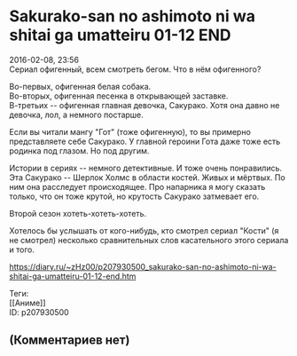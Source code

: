 Sakurako-san no ashimoto ni wa shitai ga umatteiru 01-12 END
============================================================

  
2016-02-08, 23:56  
 Сериал офигенный, всем смотреть бегом. Что в нём офигенного?   
   
 Во-первых, офигенная белая собака.   
 Во-вторых, офигенная песенка в открывающей заставке.   
 В-третьих -- офигенная главная девочка, Сакурако. Хотя она давно не девочка, лол, а немного постарше.   
   
 Если вы читали мангу "Гот" (тоже офигенную), то вы примерно представляете себе Сакурако. У главной героини Гота даже тоже есть родинка под глазом. Но под другим.   
   
 Истории в сериях -- немного детективные. И тоже очень понравились. Эта Сакурако -- Шерлок Холмс в области костей. Живых и мёртвых. По ним она расследует происходящее. Про напарника я могу сказать только, что он тоже крутой, но крутость Сакурако затмевает его.   
   
 Второй сезон хотеть-хотеть-хотеть.   
   
 Хотелось бы услышать от кого-нибудь, кто смотрел сериал "Кости" (я не смотрел) несколько сравнительных слов касательного этого сериала и того.   
  
<https://diary.ru/~zHz00/p207930500_sakurako-san-no-ashimoto-ni-wa-shitai-ga-umatteiru-01-12-end.htm>  
  
Теги:  
[[Аниме]]  
ID: p207930500  


(Комментариев нет)
------------------